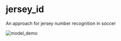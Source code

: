 # jersey_id
An approach for jersey number recognition in soccer

![model_demo](results_video1/im.png)